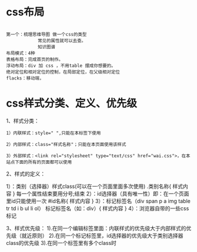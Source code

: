 # css布局

```

第一个：梳理思维导图 做一个css的类型
			常见的属性就可以去查。
			知识图谱
布局模式：4种
表格布局：完成首页的制作。
浮动布局：div 加 css ，不用table 摆成你想要的。
绝对定位和相对定位的控制，在局部定位，在父级相对定位
flacks：移动端，
```









# css样式分类、定义、优先级



1、样式分类：

    1）内联样式：style=" ",只能在本标签下使用
    
    2）内部样式：class="样式名称"；只能在本页面使用该样式
    
    3）外部样式：<link rel="stylesheet" type="text/css" href="wai.css">，在本站点下面的所有的页面都可以使用

2、样式的定义：

   1）：类别（选择器）样式class(可以在一个页面里面多次使用)
     .类别名称{
      样式内容
     }
      每一个属性结束要用分号;结束
    2）：id选择器（具有唯一性）即：在一个页面里id只能使用一次
     #id名称{
      样式内容
     }
    3）：标记标签名（div span p a img table  tr td i b ul li ol）
       标记标签名（如：div）{
      样式内容
       }
    4）：浏览器自带的一些css标记

3、样式优先级：
    1).在同一个编辑标签里面：内联样式的优先级大于内部样式的优先级（就近原则）
    2).在同一个标记标签里，id选择器的优先级大于类别选择器class的优先级
    3).在同一个标签里有多个class时<style>越往下面的样式的优先级越高（注：套用类别样式时：class="home work"）
    .class在同一个标记标签里面，class的优先级大于标记标签

4、css注释：/*  注释内容 */   

5、*{样式内容}：是给本页面下所有标记设置样式；body{样式内容}：给主体内设置样式；建议使用body{}

6、字体样式：
     颜色:color  16进制:#666666; rgb() rgba()(raba(颜色，颜色，颜色，透明度)) 
     大小:font-size  单位：px（像素）
     行高:line-height :2em; （如果只有一行可以用来做垂直/竖直方向居中对齐）
     对齐方式:text-align:left/center/right    vertical-algin  
     下划线:text-decoration （默认字体为蓝色，带下划线）:none无 underline下划线   overline上划线   linethrought删除线
     字体加粗:text-weight:bold;  
     首行缩进:text-ident 单位：em  1em代表一个汉字宽度（12-16px）





# 用JS元素CSS样式

 

 

CSS样式的引用有3种方式：style引用、class引用、id引用，所以[js](http://lib.csdn.net/base/javascript)改变元素的样式我们也分3种来说。

1.js改变由style方式引用的样式：
方法一：document.div.style.cssText="border:1px solid #000000;color:#FF0000";
方法二：document.div.setAttribute("style","border:1px solid #000000;color:#FF0000");

其中，divs是要改变样式元素的name。

2.js改变由class方式引用的样式：
方法一：document.div.className='div';
方法二：document.div.setAttribute("class","div");

其中，div是要改变样式元素的name。

3.js改变由id方式引用的样式：
方法二：document.div.setAttribute("id","div");

其中，div是要改变样式元素的name。





